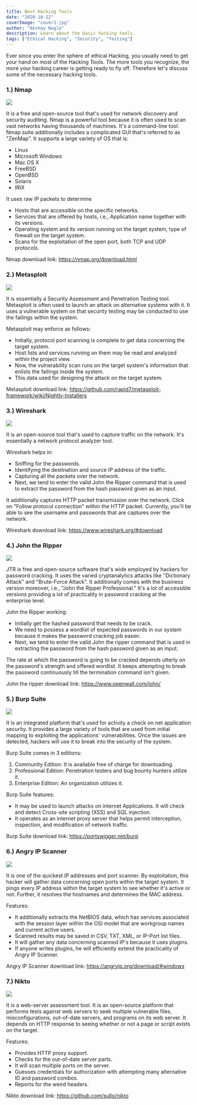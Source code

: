 ```yaml
---
title: Best Hacking Tools
date: "2020-10-22"
coverImage: "cover1.jpg"
author: "Akshay Nagle"
description: Learn about the basic hacking tools.
tags: ["Ethical Hacking", "Security", "Testing"]
---
```


Ever since you enter the sphere of ethical Hacking, you usually need to get your hand on most of the Hacking Tools. The more tools you recognize, the more your hacking career is getting ready to fly off. Therefore let's discuss some of the necessary hacking tools.

### 1.) Nmap

![](nmap.jpg)

It is a free and open-source tool that's used for network discovery and security auditing.
Nmap is a powerful tool because it is often used to scan vast networks having thousands of machines. It's a command-line tool. Nmap suite additionally includes a complicated GUI that's referred to as "ZenMap".
It supports a large variety of OS that is:

- Linux
- Microsoft Windows
- Mac OS X
- FreeBSD
- OpenBSD
- Solaris
- IRIX

It uses raw IP packets to determine

- Hosts that are accessible on the specific networks.
- Services that are offered by hosts, i.e., Application name together with its versions.
- Operating system and its version running on the target system, type of firewall on the target system.
- Scans for the exploitation of the open port, both TCP and UDP protocols.

Nmap download link:
https://nmap.org/download.html

### 2.) Metasploit

![](metasploit_logo.png)

It is essentially a Security Assessment and Penetration Testing tool. Metasploit is often used to launch an attack on alternative systems with it.
It uses a vulnerable system on that security testing may be conducted to use the failings within the system.

Metasploit may enforce as follows:

- Initially, protocol port scanning is complete to get data concerning the target system.
- Host lists and services running on them may be read and analyzed within the project view.
- Now, the vulnerability scan runs on the target system's information that enlists the failings inside the system.
- This data used for designing the attack on the target system.

Metasploit download link:
https://github.com/rapid7/metasploit-framework/wiki/Nightly-Installers

### 3.) Wireshark

![](Wireshark_Logo.png)

It is an open-source tool that's used to capture traffic on the network. It's essentially a network protocol analyzer tool.

Wireshark helps in:

- Sniffing for the passwords.
- Identifying the destination and source IP address of the traffic.
- Capturing all the packets over the network.
- Next, we tend to enter the valid John the Ripper command that is used to extract the password from the hash password given as an input.

It additionally captures HTTP packet transmission over the network. Click on "Follow protocol connection" within the HTTP packet. Currently, you'll be able to see the username and passwords that are captures over the network.

Wireshark download link:
https://www.wireshark.org/#download

### 4.) John the Ripper

![](John-The-Ripper.png)

JTR is free and open-source software that's wide employed by hackers for password cracking. It uses the varied cryptanalytics attacks like "Dictionary Attack" and "Brute-Force Attack".
It additionally comes with the business version moreover, i.e., "John the Ripper Professional." It's a lot of accessible versions providing a lot of practicality in password cracking at the enterprise level.

John the Ripper working:

- Initially get the hashed password that needs to be crack.
- We need to possess a wordlist of expected passwords in our system because it makes the password cracking job easier.
- Next, we tend to enter the valid John the ripper command that is used in extracting the password from the hash password given as an input.

The rate at which the password is going to be cracked depends utterly on the password's strength and offered wordlist. It keeps attempting to break the password continuously till the termination command isn't given.

John the ripper download link:
https://www.openwall.com/john/

### 5.) Burp Suite

![](burpsuite.png)

It is an integrated platform that's used for activity a check on net application security.
It provides a large variety of tools that are used from initial mapping to exploiting the applications' vulnerabilities. Once the issues are detected, hackers will use it to break into the security of the system.

Burp Suite comes in 3 editions:

1. Community Edition: It is available free of charge for downloading.
2. Professional Edition: Penetration testers and bug bounty hunters utilize it.
3. Enterprise Edition: An organization utilizes it.

Burp Suite features:

- It may be used to launch attacks on internet Applications. It will check and detect Cross-site scripting (XSS) and SQL injection.
- It operates as an internet proxy server that helps permit interception, inspection, and modification of network traffic.

Burp Suite download link:
https://portswigger.net/burp

### 6.) Angry IP Scanner

![](angryipscanner.jpg)

It is one of the quickest IP addresses and port scanner. By exploitation, this hacker will gather data concerning open ports within the target system.
It pings every IP address within the target system to see whether it's active or not. Further, it resolves the hostnames and determines the MAC address.

Features:

- It additionally extracts the NetBIOS data, which has services associated with the session layer within the OSI model that are workgroup names and current active users.
- Scanned results may be saved in CSV, TXT, XML, or IP-Port list files.
- It will gather any data concerning scanned IP's because it uses plugins.
- If anyone writes plugins, he will efficiently extend the practicality of Angry IP Scanner.

Angry IP Scanner download link:
https://angryip.org/download/#windows

### 7.) Nikto

![](NIKTO-Scanner.png)

It is a web-server assessment tool. It is an open-source platform that performs tests against web servers to seek multiple vulnerable files, misconfigurations, out-of-date servers, and programs on its web server.
It depends on HTTP response to seeing whether or not a page or script exists on the target.

Features:

- Provides HTTP proxy support.
- Checks for the out-of-date server parts.
- It will scan multiple ports on the server.
- Guesses credentials for authorization with attempting many alternative ID and password combos.
- Reports for the weird headers.

Nikto download link:
https://github.com/sullo/nikto
